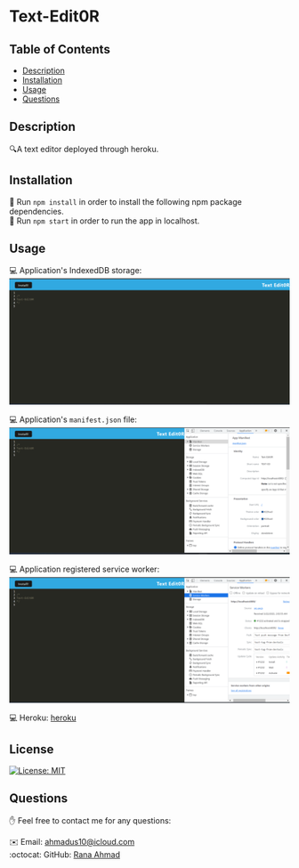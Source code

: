 # Text-Edit0R

   
  ## Table of Contents
  - [Description](#description)
  - [Installation](#installation)
  - [Usage](#usage)
  - [Questions](#Questions)
  

  ## Description
  🔍A text editor deployed through heroku.
  
  ## Installation
  💾 Run `npm install` in order to install the following npm package dependencies.   
  💾 Run `npm start` in order to run the app in localhost.     

## Usage

  💻  Application's IndexedDB storage:
    ![IndexedDB](./client/src/images/indexedDB.png)


  💻  Application's `manifest.json` file:
    ![manifest](./client/src/images/manifest.png)

  
  💻  Application registered service worker:
    ![service-worker](./client/src/images/service_worker.png)
 

  💻  Heroku: [heroku](https://shrouded-temple-29555.herokuapp.com/) 

 ## License 
  [![License: MIT](https://img.shields.io/badge/License-MIT-yellow.svg)](https://opensource.org/licenses/MIT)
    
     
  ## Questions
  ✋ Feel free to contact me for any questions:<br>
  
  ✉️ Email: [ahmadus10@icloud.com](ahmadus10@icloud.com)<br>
  :octocat: GitHub: [Rana Ahmad](https://github.com/rak100)